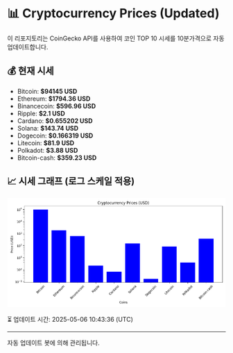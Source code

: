 
# 📊 Cryptocurrency Prices (Updated)

이 리포지토리는 CoinGecko API를 사용하여 코인 TOP 10 시세를 10분가격으로 자동 업데이트합니다.

## 💰 현재 시세
- Bitcoin: **$94145 USD**
- Ethereum: **$1794.36 USD**
- Binancecoin: **$596.96 USD**
- Ripple: **$2.1 USD**
- Cardano: **$0.655202 USD**
- Solana: **$143.74 USD**
- Dogecoin: **$0.166319 USD**
- Litecoin: **$81.9 USD**
- Polkadot: **$3.88 USD**
- Bitcoin-cash: **$359.23 USD**

## 📈 시세 그래프 (로그 스케일 적용)
![Crypto Prices](crypto_prices.png)

⏳ 업데이트 시간: 2025-05-06 10:43:36 (UTC)

---
자동 업데이트 봇에 의해 관리됩니다.
